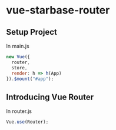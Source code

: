 # vue-starbase-router

## Setup Project

In main.js
```javascript
new Vue({
  router,
  store,
  render: h => h(App)
}).$mount("#app");
```
## Introducing Vue Router

In router.js 
```javascript
Vue.use(Router);

```